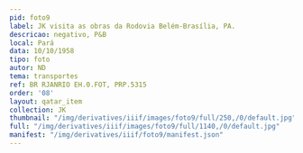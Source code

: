 ```yaml
---
pid: foto9
label: JK visita as obras da Rodovia Belém-Brasília, PA.
descricao: negativo, P&B
local: Pará
data: 10/10/1958
tipo: foto
autor: ND
tema: transportes
ref: BR RJANRIO EH.0.FOT, PRP.5315
order: '08'
layout: qatar_item
collection: JK
thumbnail: "/img/derivatives/iiif/images/foto9/full/250,/0/default.jpg"
full: "/img/derivatives/iiif/images/foto9/full/1140,/0/default.jpg"
manifest: "/img/derivatives/iiif/foto9/manifest.json"
---
```

